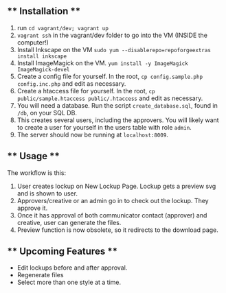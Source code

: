 ** Installation **
------------------

1. run `cd vagrant/dev; vagrant up`
2. `vagrant ssh` in the vagrant/dev folder to go into the VM (INSIDE the computer!)
3. Install Inkscape on the VM `sudo yum --disablerepo=repoforgeextras install inkscape` 
4. Install ImageMagick on the VM. `yum install -y ImageMagick ImageMagick-devel`
5. Create a config file for yourself. In the root, `cp config.sample.php config.inc.php` and edit as necessary.
6. Create a htaccess file for yourself. In the root, `cp public/sample.htaccess public/.htaccess` and edit as necessary.
7. You will need a database. Run the script `create_database.sql`, found in `/db`, on your SQL DB. 
8. This creates several users, including the approvers. You will likely want to create a user for yourself in the users table with role `admin`.
9. The server should now be running at `localhost:8009`.

** Usage **
-----------

The workflow is this:

1. User creates lockup on New Lockup Page. Lockup gets a preview svg and is shown to user.
2. Approvers/creative or an admin go in to check out the lockup. They approve it.
3. Once it has approval of both communicator contact (approver) and creative, user can generate the files.
4. Preview function is now obsolete, so it redirects to the download page.

** Upcoming Features **
-----------------------
* Edit lockups before and after approval.
* Regenerate files
* Select more than one style at a time.
